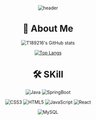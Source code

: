 <div align="center">
  
![header](https://capsule-render.vercel.app/api?type=waving&color=auto&height=300&section=header&text=Hello,%20world!&fontSize=80)


# 👋 About Me
![T189216's GitHub stats](https://github-readme-stats.vercel.app/api?username=T189216&count_private=true&hide_border=true&show_icons=true&theme=dracula)

[![Top Langs](https://github-readme-stats.vercel.app/api/top-langs/?username=T189216&langs_count=6&theme=dracula)](https://github.com/T189216/github-readme-stats)


# 🛠️ SKill
![Java](https://img.shields.io/badge/java-%23ED8B00.svg?style=for-the-badge&logo=openjdk&logoColor=white)
![SpringBoot](https://img.shields.io/badge/springboot-6DB33F?style=for-the-badge&logo=springboot&logoColor=white)

![CSS3](https://img.shields.io/badge/css3-%231572B6.svg?style=for-the-badge&logo=css3&logoColor=white)
![HTML5](https://img.shields.io/badge/html5-%23E34F26.svg?style=for-the-badge&logo=html5&logoColor=white)
![JavaScript](https://img.shields.io/badge/javascript-%23323330.svg?style=for-the-badge&logo=javascript&logoColor=%23F7DF1E)
![React](https://img.shields.io/badge/react-%2320232a.svg?style=for-the-badge&logo=react&logoColor=%2361DAFB)

![MySQL](https://img.shields.io/badge/mysql-%2300f.svg?style=for-the-badge&logo=mysql&logoColor=white)

</div>
